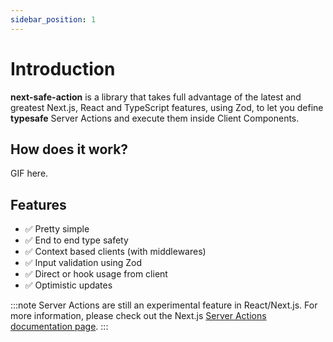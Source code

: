```yaml
---
sidebar_position: 1
---
```


# Introduction

**next-safe-action** is a library that takes full advantage of the latest and greatest Next.js, React and TypeScript features, using Zod, to let you define **typesafe** Server Actions and execute them inside Client Components.

## How does it work?

GIF here.

## Features
- ✅ Pretty simple
- ✅ End to end type safety
- ✅ Context based clients (with middlewares)
- ✅ Input validation using Zod
- ✅ Direct or hook usage from client
- ✅ Optimistic updates

:::note
Server Actions are still an experimental feature in React/Next.js. For more information, please check out the Next.js [Server Actions documentation page](https://nextjs.org/docs/app/api-reference/functions/server-actions).
:::